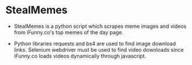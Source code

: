 # StealMemes

- StealMemes is a python script which scrapes meme images and videos from iFunny.co's top memes of the day page.

- Python libraries requests and bs4 are used to find image download links. Selenium webdriver must be used to find video downloads since iFunny.co loads videos dynamically through javascript.
